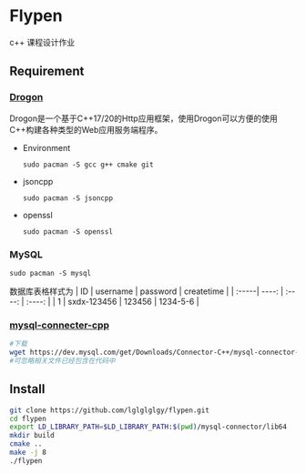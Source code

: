 # Flypen
c++ 课程设计作业
## Requirement
### [Drogon](https://drogonframework.github.io/drogon-docs/#/CHN-01-%E6%A6%82%E8%BF%B0) 

Drogon是一个基于C++17/20的Http应用框架，使用Drogon可以方便的使用C++构建各种类型的Web应用服务端程序。
* Environment
  ``` 
  sudo pacman -S gcc g++ cmake git 
  ```
  
* jsoncpp
  ```
  sudo pacman -S jsoncpp
  ```
* openssl
  ```
  sudo pacman -S openssl
  ```
### MySQL
```
sudo pacman -S mysql
```
数据库表格样式为
| ID | username | password | createtime |
| :-----| ----: | :----: | :----: |
| 1 | sxdx-123456 | 123456 | 1234-5-6 |
### [mysql-connecter-cpp](https://dev.mysql.com/downloads/connector/cpp/)
```bash
#下载 
wget https://dev.mysql.com/get/Downloads/Connector-C++/mysql-connector-c++-8.1.0-linux-glibc2.28-x86-64bit-debug.tar.gz
#可忽略相关文件已经包含在代码中
```


## Install
```bash
git clone https://github.com/lglglglgy/flypen.git
cd flypen
export LD_LIBRARY_PATH=$LD_LIBRARY_PATH:$(pwd)/mysql-connector/lib64
mkdir build
cmake ..
make -j 8
./flypen
```
